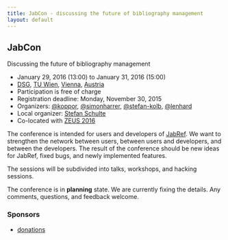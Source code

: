 ```yaml
---
title: JabCon - discussing the future of bibliography management
layout: default
---
```


## JabCon
Discussing the future of bibliography management

* January 29, 2016 (13:00) to January 31, 2016 (15:00)
* [DSG](http://www.infosys.tuwien.ac.at/), [TU Wien](https://www.tuwien.ac.at/), [Vienna](https://www.wien.gv.at/english/culture-history/tourism/index.html), [Austria](http://www.austria.info/us)
* Participation is free of charge
* Registration deadline: Monday, November 30, 2015
* Organizers: [@koppor], [@simonharrer], [@stefan-kolb], [@lenhard]
* Local organizer: [Stefan Schulte](http://www.infosys.tuwien.ac.at/staff/sschulte/)
* Co-located with [ZEUS 2016](http://zeus-workshop.eu/)

The conference is intended for users and developers of [JabRef](https://github.com/JabRef/jabref).
We want to strengthen the network between users, between users and developers, and between the developers.
The result of the conference should be new ideas for JabRef, fixed bugs, and newly implemented features.

The sessions will be subdivided into talks, workshops, and hacking sessions.

The conference is in **planning** state. We are currently fixing the details.
Any comments, questions, and feedback welcome.

### Sponsors
* [donations](https://www.paypal.com/cgi-bin/webscr?item_name=JabRef+Bibliography+Manager&cmd=_donations&lc=US&currency_code=EUR&business=jabrefmail%40gmail.com)

  [@koppor]: https://github.com/koppor/
  [@simonharrer]: https://github.com/simonharrer/
  [@stefan-kolb]: https://github.com/stefan-kolb/
  [@lenhard]: https://github.com/lenhard/